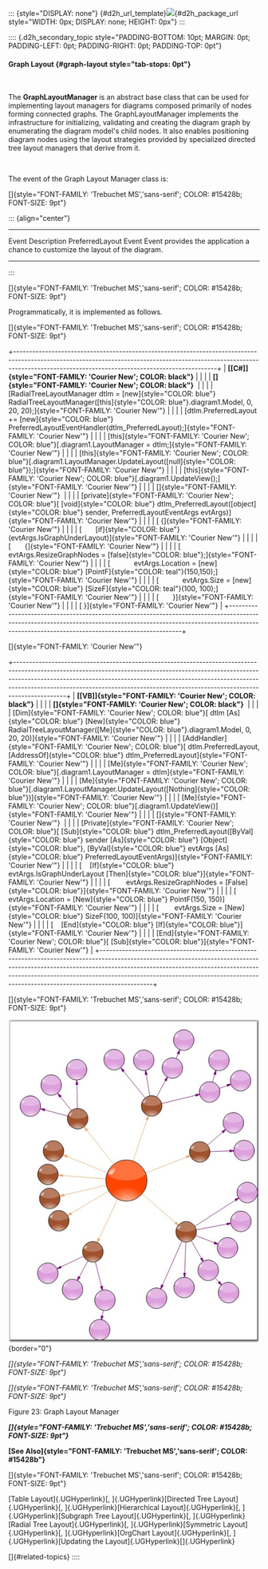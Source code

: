 ::: {style="DISPLAY: none"}
[](ms-xhelp:///?Id=d2h_url_template){#d2h_url_template}![](!package_url!){#d2h_package_url style="WIDTH: 0px; DISPLAY: none; HEIGHT: 0px"}
:::

:::: {.d2h_secondary_topic style="PADDING-BOTTOM: 10pt; MARGIN: 0pt; PADDING-LEFT: 0pt; PADDING-RIGHT: 0pt; PADDING-TOP: 0pt"}
#### Graph Layout {#graph-layout style="tab-stops: 0pt"}

 

The **GraphLayoutManager** is an abstract base class that can be used for implementing layout managers for diagrams composed primarily of nodes forming connected graphs. The GraphLayoutManager implements the infrastructure for initializing, validating and creating the diagram graph by enumerating the diagram model\'s child nodes. It also enables positioning diagram nodes using the layout strategies provided by specialized directed tree layout managers that derive from it.

 

The event of the Graph Layout Manager class is:

[]{style="FONT-FAMILY: 'Trebuchet MS','sans-serif'; COLOR: #15428b; FONT-SIZE: 9pt"} 

::: {align="center"}
  ----------------------- ---------------------------------------------------------------------------------
  Event                   Description
  PreferredLayout Event   Event provides the application a chance to customize the layout of the diagram.
  ----------------------- ---------------------------------------------------------------------------------
:::

[]{style="FONT-FAMILY: 'Trebuchet MS','sans-serif'; COLOR: #15428b; FONT-SIZE: 9pt"} 

Programmatically, it is implemented as follows.

[]{style="FONT-FAMILY: 'Trebuchet MS','sans-serif'; COLOR: #15428b; FONT-SIZE: 9pt"} 

+---------------------------------------------------------------------------------------------------------------------------------------------------------------------------------------------------------------------------+
| **[\[C#\]]{style="FONT-FAMILY: 'Courier New'; COLOR: black"}**                                                                                                                                                            |
|                                                                                                                                                                                                                           |
| **[]{style="FONT-FAMILY: 'Courier New'; COLOR: black"}**                                                                                                                                                                  |
|                                                                                                                                                                                                                           |
| [RadialTreeLayoutManager dtlm = [new]{style="COLOR: blue"} RadialTreeLayoutManager([this]{style="COLOR: blue"}.diagram1.Model, 0, 20, 20);]{style="FONT-FAMILY: 'Courier New'"}                                           |
|                                                                                                                                                                                                                           |
| [dtlm.PreferredLayout += [new]{style="COLOR: blue"} PreferredLayoutEventHandler(dtlm_PreferredLayout);]{style="FONT-FAMILY: 'Courier New'"}                                                                               |
|                                                                                                                                                                                                                           |
| [this]{style="FONT-FAMILY: 'Courier New'; COLOR: blue"}[.diagram1.LayoutManager = dtlm;]{style="FONT-FAMILY: 'Courier New'"}                                                                                              |
|                                                                                                                                                                                                                           |
| [this]{style="FONT-FAMILY: 'Courier New'; COLOR: blue"}[.diagram1.LayoutManager.UpdateLayout([null]{style="COLOR: blue"});]{style="FONT-FAMILY: 'Courier New'"}                                                           |
|                                                                                                                                                                                                                           |
| [this]{style="FONT-FAMILY: 'Courier New'; COLOR: blue"}[.diagram1.UpdateView();]{style="FONT-FAMILY: 'Courier New'"}                                                                                                      |
|                                                                                                                                                                                                                           |
| []{style="FONT-FAMILY: 'Courier New'"}                                                                                                                                                                                    |
|                                                                                                                                                                                                                           |
| [private]{style="FONT-FAMILY: 'Courier New'; COLOR: blue"}[ [void]{style="COLOR: blue"} dtlm_PreferredLayout([object]{style="COLOR: blue"} sender, PreferredLayoutEventArgs evtArgs)]{style="FONT-FAMILY: 'Courier New'"} |
|                                                                                                                                                                                                                           |
| [ {]{style="FONT-FAMILY: 'Courier New'"}                                                                                                                                                                                  |
|                                                                                                                                                                                                                           |
| [       [if]{style="COLOR: blue"} (evtArgs.IsGraphUnderLayout)]{style="FONT-FAMILY: 'Courier New'"}                                                                                                                       |
|                                                                                                                                                                                                                           |
| [       {]{style="FONT-FAMILY: 'Courier New'"}                                                                                                                                                                            |
|                                                                                                                                                                                                                           |
| [            evtArgs.ResizeGraphNodes = [false]{style="COLOR: blue"};]{style="FONT-FAMILY: 'Courier New'"}                                                                                                                |
|                                                                                                                                                                                                                           |
| [            evtArgs.Location = [new]{style="COLOR: blue"} [PointF]{style="COLOR: teal"}(150,150);]{style="FONT-FAMILY: 'Courier New'"}                                                                                   |
|                                                                                                                                                                                                                           |
| [            evtArgs.Size = [new]{style="COLOR: blue"} [SizeF]{style="COLOR: teal"}(100, 100);]{style="FONT-FAMILY: 'Courier New'"}                                                                                       |
|                                                                                                                                                                                                                           |
| [       }]{style="FONT-FAMILY: 'Courier New'"}                                                                                                                                                                            |
|                                                                                                                                                                                                                           |
| [ }]{style="FONT-FAMILY: 'Courier New'"}                                                                                                                                                                                  |
+---------------------------------------------------------------------------------------------------------------------------------------------------------------------------------------------------------------------------+

[]{style="FONT-FAMILY: 'Courier New'"} 

+----------------------------------------------------------------------------------------------------------------------------------------------------------------------------------------------------------------------------------------------------------------------------------------------------------------------------------------+
| **[\[VB\]]{style="FONT-FAMILY: 'Courier New'; COLOR: black"}**                                                                                                                                                                                                                                                                         |
|                                                                                                                                                                                                                                                                                                                                        |
| **[]{style="FONT-FAMILY: 'Courier New'; COLOR: black"}**                                                                                                                                                                                                                                                                               |
|                                                                                                                                                                                                                                                                                                                                        |
| [Dim]{style="FONT-FAMILY: 'Courier New'; COLOR: blue"}[ dtlm [As]{style="COLOR: blue"} [New]{style="COLOR: blue"} RadialTreeLayoutManager([Me]{style="COLOR: blue"}.diagram1.Model, 0, 20, 20)]{style="FONT-FAMILY: 'Courier New'"}                                                                                                    |
|                                                                                                                                                                                                                                                                                                                                        |
| [AddHandler]{style="FONT-FAMILY: 'Courier New'; COLOR: blue"}[ dtlm.PreferredLayout, [AddressOf]{style="COLOR: blue"} dtlm_PreferredLayout]{style="FONT-FAMILY: 'Courier New'"}                                                                                                                                                        |
|                                                                                                                                                                                                                                                                                                                                        |
| [Me]{style="FONT-FAMILY: 'Courier New'; COLOR: blue"}[.diagram1.LayoutManager = dtlm]{style="FONT-FAMILY: 'Courier New'"}                                                                                                                                                                                                              |
|                                                                                                                                                                                                                                                                                                                                        |
| [Me]{style="FONT-FAMILY: 'Courier New'; COLOR: blue"}[.diagram1.LayoutManager.UpdateLayout([Nothing]{style="COLOR: blue"})]{style="FONT-FAMILY: 'Courier New'"}                                                                                                                                                                        |
|                                                                                                                                                                                                                                                                                                                                        |
| [Me]{style="FONT-FAMILY: 'Courier New'; COLOR: blue"}[.diagram1.UpdateView()]{style="FONT-FAMILY: 'Courier New'"}                                                                                                                                                                                                                      |
|                                                                                                                                                                                                                                                                                                                                        |
| []{style="FONT-FAMILY: 'Courier New'"}                                                                                                                                                                                                                                                                                                 |
|                                                                                                                                                                                                                                                                                                                                        |
| [Private]{style="FONT-FAMILY: 'Courier New'; COLOR: blue"}[ [Sub]{style="COLOR: blue"} dtlm_PreferredLayout([ByVal]{style="COLOR: blue"} sender [As]{style="COLOR: blue"} [Object]{style="COLOR: blue"}, [ByVal]{style="COLOR: blue"} evtArgs [As]{style="COLOR: blue"} PreferredLayoutEventArgs)]{style="FONT-FAMILY: 'Courier New'"} |
|                                                                                                                                                                                                                                                                                                                                        |
| [    [If]{style="COLOR: blue"} evtArgs.IsGraphUnderLayout [Then]{style="COLOR: blue"}]{style="FONT-FAMILY: 'Courier New'"}                                                                                                                                                                                                             |
|                                                                                                                                                                                                                                                                                                                                        |
| [        evtArgs.ResizeGraphNodes = [False]{style="COLOR: blue"}]{style="FONT-FAMILY: 'Courier New'"}                                                                                                                                                                                                                                  |
|                                                                                                                                                                                                                                                                                                                                        |
| [        evtArgs.Location = [New]{style="COLOR: blue"} PointF(150, 150)]{style="FONT-FAMILY: 'Courier New'"}                                                                                                                                                                                                                           |
|                                                                                                                                                                                                                                                                                                                                        |
| [        evtArgs.Size = [New]{style="COLOR: blue"} SizeF(100, 100)]{style="FONT-FAMILY: 'Courier New'"}                                                                                                                                                                                                                                |
|                                                                                                                                                                                                                                                                                                                                        |
| [    [End]{style="COLOR: blue"} [If]{style="COLOR: blue"}]{style="FONT-FAMILY: 'Courier New'"}                                                                                                                                                                                                                                         |
|                                                                                                                                                                                                                                                                                                                                        |
| [End]{style="FONT-FAMILY: 'Courier New'; COLOR: blue"}[ [Sub]{style="COLOR: blue"}]{style="FONT-FAMILY: 'Courier New'"}                                                                                                                                                                                                                |
+----------------------------------------------------------------------------------------------------------------------------------------------------------------------------------------------------------------------------------------------------------------------------------------------------------------------------------------+

[]{style="FONT-FAMILY: 'Trebuchet MS','sans-serif'; COLOR: #15428b; FONT-SIZE: 9pt"} 

![](ImagesExt/image65_29.jpg){border="0"}

*[]{style="FONT-FAMILY: 'Trebuchet MS','sans-serif'; COLOR: #15428b; FONT-SIZE: 9pt"}* 

*[]{style="FONT-FAMILY: 'Trebuchet MS','sans-serif'; COLOR: #15428b; FONT-SIZE: 9pt"}* 

Figure 23: Graph Layout Manager

***[]{style="FONT-FAMILY: 'Trebuchet MS','sans-serif'; COLOR: #15428b; FONT-SIZE: 9pt"}*** 

**[See Also]{style="FONT-FAMILY: 'Trebuchet MS','sans-serif'; COLOR: #15428b"}**

[]{style="FONT-FAMILY: 'Trebuchet MS','sans-serif'; COLOR: #15428b; FONT-SIZE: 9pt"} 

[Table Layout]{.UGHyperlink}[, ]{.UGHyperlink}[Directed Tree Layout]{.UGHyperlink}[, ]{.UGHyperlink}[Hierarchical Layout]{.UGHyperlink}[, ]{.UGHyperlink}[Subgraph Tree Layout]{.UGHyperlink}[, ]{.UGHyperlink}[Radial Tree Layout]{.UGHyperlink}[, ]{.UGHyperlink}[Symmetric Layout]{.UGHyperlink}[, ]{.UGHyperlink}[OrgChart Layout]{.UGHyperlink}[, ]{.UGHyperlink}[Updating the Layout]{.UGHyperlink}[]{.UGHyperlink}

[]{#related-topics}
::::
